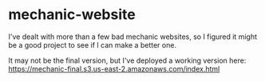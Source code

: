 # mechanic-website
I've dealt with more than a few bad mechanic websites, so I figured it might be a good project to see if I can make a better one.

It may not be the final version, but I've deployed a working version here:
https://mechanic-final.s3.us-east-2.amazonaws.com/index.html
